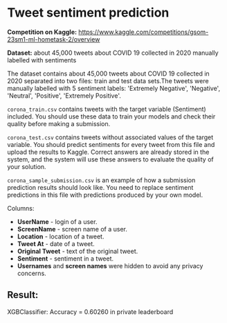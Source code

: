 # Tweet sentiment prediction 
**Competition on Kaggle:** https://www.kaggle.com/competitions/gsom-23sm1-ml-hometask-2/overview

**Dataset:** about 45,000 tweets about COVID 19 collected in 2020 manually labelled with sentiments

The dataset contains about 45,000 tweets about COVID 19 collected in 2020 separated into two files: train and test data sets.The tweets were manually labelled with 5 sentiment labels: 'Extremely Negative', 'Negative', 'Neutral', 'Positive', 'Extremely Positive'.

`corona_train.csv` contains tweets with the target variable (Sentiment) included. You should use these data to train your models and check their quality before making a submission.

`corona_test.csv` contains tweets without associated values of the target variable. You should predict sentiments for every tweet from this file and upload the results to Kaggle. Correct answers are already stored in the system, and the system will use these answers to evaluate the quality of your solution.

`corona_sample_submission.csv` is an example of how a submission prediction results should look like. You need to replace sentiment predictions in this file with predictions produced by your own model.

Columns:

- **UserName** - login of a user.
- **ScreenName** - screen name of a user.
- **Location** - location of a tweet.
- **Tweet At** - date of a tweet.
- **Original Tweet** - text of the original tweet.
- **Sentiment** - sentiment in a tweet.
- **Usernames** and **screen names** were hidden to avoid any privacy concerns.

## Result: 
XGBClassifier: Accuracy = 0.60260 in private leaderboard
